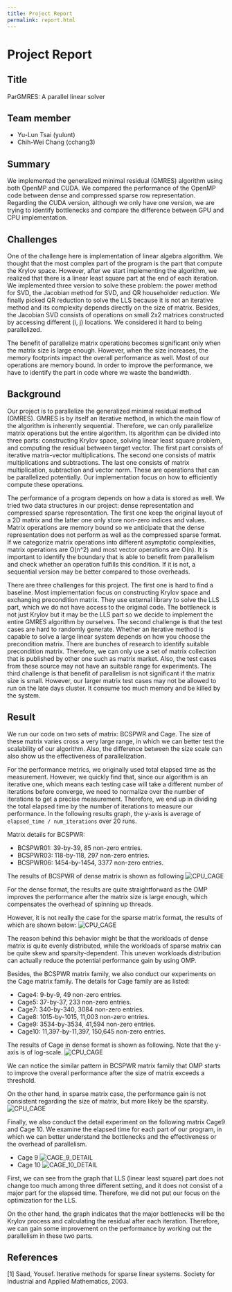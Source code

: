 ```yaml
---
title: Project Report
permalink: report.html
---
```



Project Report
======================

## Title

ParGMRES: A parallel linear solver

## Team member

- Yu-Lun Tsai (yulunt)
- Chih-Wei Chang (cchang3)

## Summary

We implemented the generalized minimal residual (GMRES) algorithm using both 
OpenMP and CUDA. We compared the performance of the OpenMP code between dense 
and compressed sparse row representation. Regarding the CUDA version, although 
we only have one version, we are trying to identify bottlenecks and compare 
the difference between GPU and CPU implementation.


## Challenges

One of the challenge here is implementation of linear algebra algorithm. We 
thought that the most complex part of the program is the part that compute 
the Krylov space. However, after we start implementing the algorithm, we 
realized that there is a linear least square part at the end of each iteration. 
We implemented three version to solve these problem: the power method for SVD, 
the Jacobian method for SVD, and QR householder reduction. We finally picked 
QR reduction to solve the LLS because it is not an iterative method and its 
complexity depends directly on the size of matrix. Besides, the Jacobian SVD 
consists of operations on small 2x2 matrices constructed by accessing 
different (i, j) locations. We considered it hard to being parallelized.   


The benefit of parallelize matrix operations becomes significant only when 
the matrix size is large enough. However, when the size increases, the memory 
footprints impact the overall performance as well. Most of our operations 
are memory bound. In order to improve the performance, we have to identify 
the part in code where we waste the bandwidth. 


## Background

Our project is to parallelize the generalized minimal residual method (GMRES). 
GMRES is by itself an iterative method, in which the main flow of the algorithm 
is inherently sequential. Therefore, we can only parallelize matrix operations 
but the entire algorithm. Its algorithm can be divided into three parts: constructing 
Krylov space, solving linear least square problem, and computing the residual 
between target vector. The first part consists of iterative matrix-vector 
multiplications. The second one consists of matrix multiplications and subtractions. 
The last one consists of matrix multiplication, subtraction and vector norm. 
These are operations that can be parallelized potentially. Our implementation 
focus on how to efficiently compute these operations. 

The performance of a program depends on how a data is stored as well. We tried 
two data structures in our project: dense representation and compressed sparse 
representation. The first one keep the original layout of a 2D matrix and the 
latter one only store non-zero indices and values. Matrix operations are memory 
bound so we anticipate that the dense representation does not perform as well as 
the compressed sparse format. If we categorize matrix operations into different 
asymptotic complexities, matrix operations are O(n^2) and most vector operations 
are O(n). It is important to identify the boundary that is able to benefit from 
parallelism and check whether an operation fulfills this condition. If it is not, 
a sequential version may be better compared to those overheads.

There are three challenges for this project. The first one is hard to find a baseline. 
Most implementation focus on constructing Krylov space and exchanging precondition 
matrix. They use external library to solve the LLS part, which we do not have access 
to the original code. The bottleneck is not just Krylov but it may be the LLS part 
so we decide to implement the entire GMRES algorithm by ourselves. The second 
challenge is that the test cases are hard to randomly generate. Whether an iterative 
method is capable to solve a large linear system depends on how you choose the 
precondition matrix. There are bunches of research to identify suitable precondition 
matrix. Therefore, we can only use a set of matrix collection that is published by 
other one such as matrix market. Also, the test cases from these source may not have 
an suitable range for experiments. The third challenge is that benefit of parallelism 
is not significant if the matrix size is small. However, our larger matrix test cases 
may not be allowed to run on the late days cluster. It consume too much memory and be 
killed by the system.

<!-- Describe the algorithm, application, or system you parallelized in computer -->
<!-- science terms. (Recall our discussion from the last day of class.) Figure(s) -->
<!-- would be really useful here. -->

<!-- ## Approach -->

<!-- Tell us how your implementation works. Your description should be sufficiently -->
<!-- detailed to provide the course staff a basic understanding of your approach. -->
<!-- Again, it might be very useful to include a figure here illustrating components -->
<!-- of the system and/or their mapping to parallel hardware. -->

## Result

We run our code on two sets of matrix: BCSPWR and Cage. The size of these matrix
varies cross a very large range, in which we can better test the scalability of
our algorithm. Also, the difference between the size scale can also show us the
effectiveness of parallelization.

For the performance metrics, we originally used total elapsed time as the
measurement. However, we quickly find that, since our algorithm is an iterative
one, which means each testing case will take a different number of iterations
before converge, we need to normalize over the number of iterations to get a
precise measurement. Therefore, we end up in dividing the total elapsed time
by the number of iterations to measure our performance. In the following
results graph, the y-axis is average of `elapsed_time / num_iterations` over 20
runs.

Matrix details for BCSPWR:
- BCSPWR01: 39-by-39, 85 non-zero entries.
- BCSPWR03: 118-by-118, 297 non-zero entries.
- BCSPWR06: 1454-by-1454, 3377 non-zero entries.

The results of BCSPWR of dense matrix is shown as following
![CPU_CAGE](imgs/bcspwr_dense.png) 

For the dense format, the results are quite straightforward as the OMP improves
the performance after the matrix size is large enough, which compensates the
overhead of spinning up threads.

However, it is not really the case for the sparse matrix format, the results of which
are shown below:
![CPU_CAGE](imgs/bcspwr_sparse.png) 

The reason behind this behavior might be that the workloads of dense matrix is quite
evenly distributed, while the workloads of sparse matrix can be quite skew and
sparsity-dependent. This uneven workloads distribution can actually reduce the potential
performance gain by using OMP.

Besides, the BCSPWR matrix family, we also conduct our experiments on the Cage matrix family.
The details for Cage family are as listed:
- Cage4: 9-by-9, 49 non-zero entries.
- Cage5: 37-by-37, 233 non-zero entries.
- Cage7: 340-by-340, 3084 non-zero entries.
- Cage8: 1015-by-1015, 11,003 non-zero entries.
- Cage9: 3534-by-3534, 41,594 non-zero entries.
- Cage10: 11,397-by-11,397, 150,645 non-zero entries.

The results of Cage in dense format is shown as following. Note that the y-axis is of log-scale.
![CPU_CAGE](imgs/cage_dense.png) 

We can notice the similar pattern in BCSPWR matrix family that OMP starts to improve the overall
performance after the size of matrix exceeds a threshold.

On the other hand, in sparse matrix case, the performance gain is not consistent regarding the size
of matrix, but more likely be the sparsity.
![CPU_CAGE](imgs/cage_sparse.png) 

Finally, we also conduct the detail experiment on the following matrix Cage9 and
Cage 10. We examine the elapsed time for each part of our program, in which we
can better understand the bottlenecks and the effectiveness or the overhead of
parallelism.

- Cage 9
  ![CAGE_9_DETAIL](imgs/cage9_case.png) 
- Cage 10
  ![CAGE_10_DETAIL](imgs/cage10_case.png) 

First, we can see from the graph that LLS (linear least square) part does not
change too much among three different setting, and it does not consist of a
major part for the elapsed time. Therefore, we did not put our focus on the
optimization for the LLS.

On the other hand, the graph indicates that the major bottlenecks will be the
Krylov process and calculating the residual after each iteration. Therefore,
we can gain some improvement on the performance by working out the parallelism
in these two parts.

## References

[1] Saad, Yousef. Iterative methods for sparse linear systems. Society for Industrial and Applied Mathematics, 2003.
